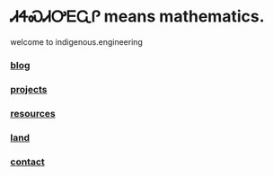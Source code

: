 # ᏗᏎᏍᏗᎤᎬᏩᎵ means mathematics.

welcome to indigenous.engineering

### [blog](https://IndigenousEngineering.github.io/blog/home.html)
### [projects](https://IndigenousEngineering.github.io/projects/home.html)
### [resources](https://IndigenousEngineering.github.io/resources/all.html)
### [land](https://IndigenousEngineering.github.io/about/land.html)
### [contact](https://IndigenousEngineering.github.io/about/contact.html)
